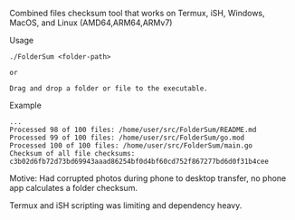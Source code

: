 Combined files checksum tool that works on Termux, iSH, Windows, MacOS, and Linux (AMD64,ARM64,ARMv7)

Usage
```
./FolderSum <folder-path>

or 

Drag and drop a folder or file to the executable.
```
Example
```
...
Processed 98 of 100 files: /home/user/src/FolderSum/README.md
Processed 99 of 100 files: /home/user/src/FolderSum/go.mod
Processed 100 of 100 files: /home/user/src/FolderSum/main.go
Checksum of all file checksums: c3b02d6fb72d73bd69943aaad86254bf0d4bf60cd752f867277bd6d0f31b4cee
```

Motive: Had corrupted photos during phone to desktop transfer, no phone app calculates a folder checksum.

Termux and iSH scripting was limiting and dependency heavy.